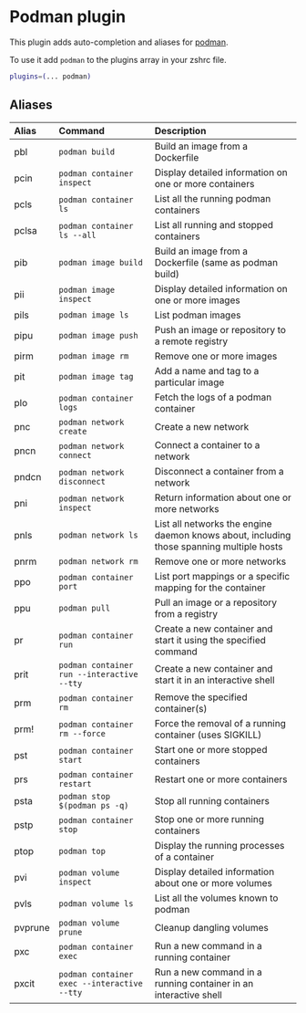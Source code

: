 # Podman plugin

This plugin adds auto-completion and aliases for [podman](https://podman.io/).

To use it add `podman` to the plugins array in your zshrc file.

```zsh
plugins=(... podman)
```

## Aliases

| Alias   | Command                                     | Description                                                                              |
| :------ | :------------------------------------------ | :--------------------------------------------------------------------------------------- |
| pbl     | `podman build`                              | Build an image from a Dockerfile                                                         |
| pcin    | `podman container inspect`                  | Display detailed information on one or more containers                                   |
| pcls    | `podman container ls`                       | List all the running podman containers                                                   |
| pclsa   | `podman container ls --all`                 | List all running and stopped containers                                                  |
| pib     | `podman image build`                        | Build an image from a Dockerfile (same as podman build)                                  |
| pii     | `podman image inspect`                      | Display detailed information on one or more images                                       |
| pils    | `podman image ls`                           | List podman images                                                                       |
| pipu    | `podman image push`                         | Push an image or repository to a remote registry                                         |
| pirm    | `podman image rm`                           | Remove one or more images                                                                |
| pit     | `podman image tag`                          | Add a name and tag to a particular image                                                 |
| plo     | `podman container logs`                     | Fetch the logs of a podman container                                                     |
| pnc     | `podman network create`                     | Create a new network                                                                     |
| pncn    | `podman network connect`                    | Connect a container to a network                                                         |
| pndcn   | `podman network disconnect`                 | Disconnect a container from a network                                                    |
| pni     | `podman network inspect`                    | Return information about one or more networks                                            |
| pnls    | `podman network ls`                         | List all networks the engine daemon knows about, including those spanning multiple hosts |
| pnrm    | `podman network rm`                         | Remove one or more networks                                                              |
| ppo     | `podman container port`                     | List port mappings or a specific mapping for the container                               |
| ppu     | `podman pull`                               | Pull an image or a repository from a registry                                            |
| pr      | `podman container run`                      | Create a new container and start it using the specified command                          |
| prit    | `podman container run --interactive --tty`  | Create a new container and start it in an interactive shell                              |
| prm     | `podman container rm`                       | Remove the specified container(s)                                                        |
| prm!    | `podman container rm --force`               | Force the removal of a running container (uses SIGKILL)                                  |
| pst     | `podman container start`                    | Start one or more stopped containers                                                     |
| prs     | `podman container restart`                  | Restart one or more containers                                                           |
| psta    | `podman stop $(podman ps -q)`               | Stop all running containers                                                              |
| pstp    | `podman container stop`                     | Stop one or more running containers                                                      |
| ptop    | `podman top`                                | Display the running processes of a container                                             |
| pvi     | `podman volume inspect`                     | Display detailed information about one or more volumes                                   |
| pvls    | `podman volume ls`                          | List all the volumes known to podman                                                     |
| pvprune | `podman volume prune`                       | Cleanup dangling volumes                                                                 |
| pxc     | `podman container exec`                     | Run a new command in a running container                                                 |
| pxcit   | `podman container exec --interactive --tty` | Run a new command in a running container in an interactive shell                         |

